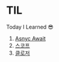# TIL
Today I Learned :sunglasses:

1. [Asnyc Await](https://github.com/ksyeon/TIL/blob/master/async%20await.md)
2. [스코프](https://github.com/ksyeon/TIL/blob/master/%EC%8A%A4%EC%BD%94%ED%94%84%EC%99%80%20%ED%81%B4%EB%A1%9C%EC%A0%80.md) 
3. [클로저](https://github.com/ksyeon/TIL/blob/master/%ED%81%B4%EB%A1%9C%EC%A0%80.md)
